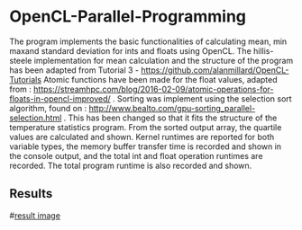 # OpenCL-Parallel-Programming
The program implements the basic functionalities of calculating mean, min maxand standard deviation for ints and floats using OpenCL.
The hillis-steele implementation for mean calculation and the structure of the program has been adapted from Tutorial 3 - https://github.com/alanmillard/OpenCL-Tutorials
Atomic functions have been made for the float values, adapted from : https://streamhpc.com/blog/2016-02-09/atomic-operations-for-floats-in-opencl-improved/ .
Sorting was implement using the selection sort algorithm, found on : http://www.bealto.com/gpu-sorting_parallel-selection.html . This has been changed so that it 
fits the structure of the temperature statistics program. From the sorted output array, the quartile values are calculated and shown. Kernel runtimes are reported
for both variable types, the memory buffer transfer time is recorded and shown in the console output, and the total int and float operation runtimes are recorded.
The total program runtime is also recorded and shown.
## Results
#[result image](https://github.com/plotep/OpenCL-Parallel-Programming/blob/main/Images/Results.png?raw=true)
